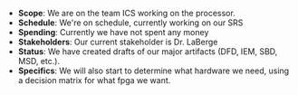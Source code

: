 - **Scope**: We are on the team ICS working on the processor. 
- **Schedule**: We're on schedule, currently working on our SRS
- **Spending**: Currently we have not spent any money
- **Stakeholders**: Our current stakeholder is Dr. LaBerge
- **Status**: We have created drafts of our major artifacts (DFD, IEM, SBD, MSD, etc.). 
- **Specifics**: We will also start to determine what hardware we need, using a decision matrix for what fpga we want.